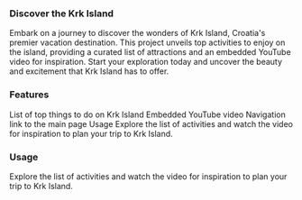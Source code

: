 ### Discover the Krk Island 
Embark on a journey to discover the wonders of Krk Island, Croatia's premier vacation destination. This project unveils top activities to enjoy on the island, providing a curated list of attractions and an embedded YouTube video for inspiration. Start your exploration today and uncover the beauty and excitement that Krk Island has to offer.

### Features
List of top things to do on Krk Island
Embedded YouTube video
Navigation link to the main page
Usage
Explore the list of activities and watch the video for inspiration to plan your trip to Krk Island.

### Usage
Explore the list of activities and watch the video for inspiration to plan your trip to Krk Island.





